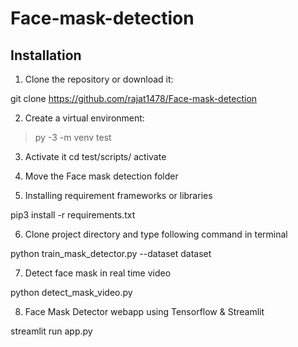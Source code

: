 # Face-mask-detection

## Installation 

1. Clone the repository or download it:

git clone https://github.com/rajat1478/Face-mask-detection

2. Create a virtual environment: 
>py -3 -m venv test 

3. Activate it 
cd test/scripts/
activate

4. Move the Face mask detection folder 

5. Installing requirement frameworks or libraries

pip3 install -r requirements.txt 

6. Clone project directory and type following command in terminal 

python train_mask_detector.py --dataset dataset

7. Detect face mask in real time video 

python detect_mask_video.py 

8. Face Mask Detector webapp using Tensorflow & Streamlit

streamlit run app.py 
